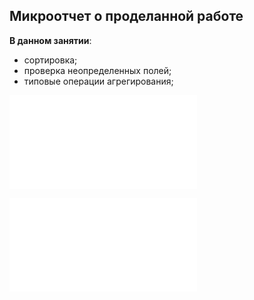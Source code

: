 ## Микроотчет о проделанной работе

**В данном занятии**:
- сортировка;
- проверка неопределенных полей;
- типовые операции агрегирования;
    
![Рабочие заметки (конспект) на русском](sql_lesson5_notes.md)

![Отчет по практике на русском](sql_lesson5_prac.md)
